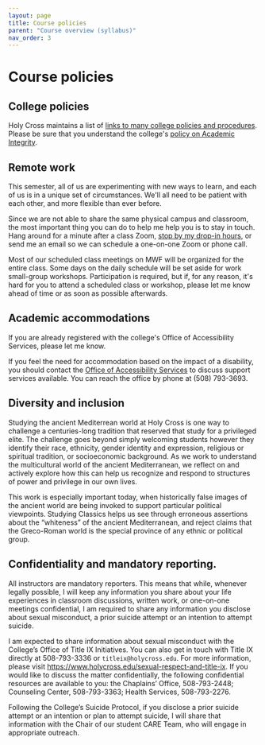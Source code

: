 ```yaml
---
layout: page
title: Course policies
parent: "Course overview (syllabus)"
nav_order: 3
---
```


# Course policies

## College policies

Holy Cross maintains a list of [links to many college policies and procedures](https://hcconnect.holycross.edu/policies-procedures/).  Please be sure that you understand the college's [policy on Academic Integrity](https://cdn.uconnectlabs.com/wp-content/uploads/sites/43/2019/09/academic_integrity_policy.pdf).


## Remote work

This semester, all of us are experimenting with new ways to learn, and each of us is in a unique set of circumstances.  We'll all need to be  patient with each other, and more flexible than ever before.

Since we are not able to share the same physical campus and classroom, the most important thing you can do to help me help you is to stay in touch.   Hang around for a minute after a class Zoom, [stop by my drop-in hours](../contact/), or send me an email so we can schedule a one-on-one Zoom or phone call.

Most of our scheduled class meetings on MWF will be organized for the entire class.  Some days on the daily schedule will be set aside for work small-group workshops.  Participation is required, but if, for any reason, it's hard for you to attend a scheduled class or workshop, please let me know ahead of time or as soon as possible afterwards.  


## Academic accommodations

If you are already registered with the college's Office of Accessibility Services, please let me know.

If you feel the need for accommodation based on the impact of a disability, you should contact the [Office of Accessibility Services](https://www.holycross.edu/health-wellness-and-access/office-accessibility-services) to discuss support services available.  You can reach the office by phone at (508) 793-3693.

## Diversity and inclusion

Studying the ancient Mediterrean world at Holy Cross is one way to challenge a centuries-long tradition that reserved that study for a privileged elite. The challenge goes beyond simply welcoming students however they identify their race, ethnicity, gender identity and expression, religious or spiritual tradition, or socioeconomic background. As we work to understand the multicultural world of the ancient Mediterranean, we reflect on and actively explore how this can help us recognize and respond to structures of power and privilege in our own lives.

This work is especially important today, when historically false images of the ancient world are being invoked to support particular political viewpoints. Studying Classics helps us see through erroneous assertions about the “whiteness” of the ancient Mediterranean, and reject claims that the Greco-Roman world is the special province of any ethnic or political group.

## Confidentiality and mandatory reporting.

All instructors are mandatory reporters. This means that while, whenever legally possible,  I will keep any information you share about your life experiences in classroom discussions, written work, or one-on-one meetings confidential, I am required to share any information you disclose about sexual misconduct, a prior suicide attempt or an intention to attempt suicide.

I am expected to share information about sexual misconduct with the College’s Office of Title IX Initiatives. You can also get in touch with Title IX directly at 508-793-3336 or `titleix@holycross.edu`. For more information, please visit https://www.holycross.edu/sexual-respect-and-title-ix. If you would like to discuss the matter confidentially, the following confidential resources are available to you: the Chaplains’ Office, 508-793-2448; Counseling Center, 508-793-3363; Health Services, 508-793-2276.

Following the College’s Suicide Protocol, if you disclose a prior suicide attempt or an intention or plan to attempt suicide, I will share that information with the Chair of our student CARE Team, who will engage in appropriate outreach.
